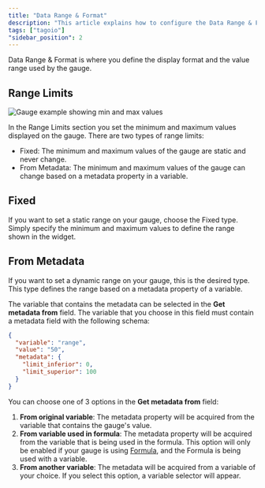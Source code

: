 ```yaml
---
title: "Data Range & Format"
description: "This article explains how to configure the Data Range & Format options for the Gauge widget, describing range limit types (Fixed and From Metadata) and how to set a static range."
tags: ["tagoio"]
"sidebar_position": 2
---
```

Data Range & Format is where you define the display format and the value range used by the gauge.

## Range Limits

![Gauge example showing min and max values](/docs_imagem/tagoio/gauge-data-range-format-2.png)

In the Range Limits section you set the minimum and maximum values displayed on the gauge. There are two types of range limits:

- Fixed: The minimum and maximum values of the gauge are static and never change.  
- From Metadata: The minimum and maximum values of the gauge can change based on a metadata property in a variable.

## Fixed

If you want to set a static range on your gauge, choose the Fixed type. Simply specify the minimum and maximum values to define the range shown in the widget.

<!-- Image temporarily disabled: Gauge example showing static range - /cdn.elev.io/file/uploads/yGBQnVkwTkwKzLvCtyE2FWwacoOTiKC1hwphA_gVtqs/CQ92PZnTkmHs3kr2Mkhkd0VI1qzLAaJu5ufr_FeQFFY/1584998259067-NcM.png -->

## From Metadata

If you want to set a dynamic range on your gauge, this is the desired type. This type defines the range based on a metadata property of a variable.

The variable that contains the metadata can be selected in the **Get metadata from** field. The variable that you choose in this field must contain a metadata field with the following schema:

```json
{
  "variable": "range",
  "value": "50",
  "metadata": {
    "limit_inferior": 0,
    "limit_superior": 100
  }
}
```

You can choose one of 3 options in the **Get metadata from** field:

1. **From original variable**: The metadata property will be acquired from the variable that contains the gauge's value.
2. **From variable used in formula**: The metadata property will be acquired from the variable that is being used in the formula. This option will only be enabled if your gauge is using [Formula](/tagoio/widgets/general/formula.md), and the Formula is being used with a variable.
3. **From another variable**: The metadata will be acquired from a variable of your choice. If you select this option, a variable selector will appear.

<!-- Image temporarily disabled: Gauge example showing dynamic range - /cdn.elev.io/file/uploads/yGBQnVkwTkwKzLvCtyE2FWwacoOTiKC1hwphA_gVtqs/JcEqhWiKdOri4fx-LbJq5WSzwHf0sqGYAoLLv6FxMsA/1584998743226-9_Q.png -->